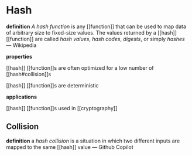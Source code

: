 # Hash

**definition** _A hash function_ is any [[function]] that can be used to map data of arbitrary size to fixed-size values. The values returned by a [[hash]] [[function]] are called _hash values_, _hash codes_, _digests_, or simply _hashes_ &mdash; Wikipedia

**properties**

[[hash]] [[function]]s are often optimized for a low number of [[hash#collision]]s

[[hash]] [[function]]s are deterministic

**applications**

[[hash]] [[function]]s used in [[cryptography]]

## Collision

**definition** a _hash collision_ is a situation in which two different inputs are mapped to the same [[hash]] value &mdash; Github Copilot
